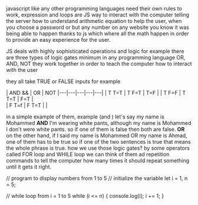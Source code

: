 javascript like any other programming languages need their own rules to work, expression and loops are JS way to interact with the computer telling the server how to understand arithmetic equation to help the user, 
when you choose a password or but any number on any website you know it was being able to happen thanks to js which where all the math happen in order to provide an easy experience for the user.

JS deals with highly sophisticated operations and logic for example there are three types of logic gates  minimum in any programming language  OR, AND, NOT
they work together in order to teach the computer how to interact with the user 

they all take TRUE or FALSE inputs for example

| AND &&  | OR   | NOT 
|---|---|---|---|---|
| T T=T  | T F=T  | T=F  | 
| T F=F  | T T=T  | F=T  |   
| F T=f   |  F T=T |   |  

in a simple example of them, example (and ) let's say my name is Mohammed **AND** I'm wearing white pants, although my name is Mohammed I don't were white pants.
so if one of them is false then both are false.
 **OR**  on the other hand, if I said my name is Mohammed OR my name is Ahmad, one of them has to be true so if one of the two sentences is true that means the whole phrase is  true.
 how we use those logic gates? by some operators called FOR loop and WHILE loop we can think of them ad repetition commands to tell the computer how many times it should repeat something until it gets it right.


 // program to display numbers from 1 to 5
// initialize the variable
let i = 1, n = 5;

// while loop from i = 1 to 5
while (i <= n) {
    console.log(i);
    i += 1;
}